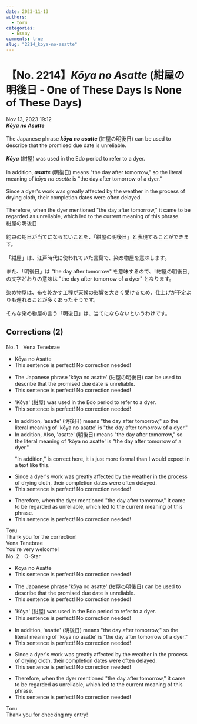 ```yaml
---
date: 2023-11-13
authors:
  - toru
categories:
  - Essay
comments: true
slug: "2214_koya-no-asatte"
---
```


# 【No. 2214】<strong><em>Kōya no Asatte</strong></em> (紺屋の明後日 - One of These Days Is None of These Days)
<div class="date">Nov 13, 2023 19:12</div>
<div id="post"><div id="body_show_ori">
<strong><em>Kōya no Asatte</strong></em><br/><br/>The Japanese phrase <strong><em>kōya no asatte</em></strong> (紺屋の明後日) can be used to describe that the promised due date is unreliable.<br/><br/><strong><em>Kōya</em></strong> (紺屋) was used in the Edo period to refer to a dyer.<br/><br/>In addition, <strong><em>asatte</em></strong> (明後日) means "the day after tomorrow," so the literal meaning of <em>kōya no asatte</em> is "the day after tomorrow of a dyer."<br/><br/>Since a dyer's work was greatly affected by the weather in the process of drying cloth, their completion dates were often delayed.<br/><br/>Therefore, when the dyer mentioned "the day after tomorrow," it came to be regarded as unreliable, which led to the current meaning of this phrase.
</div></div>

<!-- more -->

<div id="post_ja"><div id="body_show_mo">
紺屋の明後日<br/><br/>約束の期日が当てにならないことを、「紺屋の明後日」と表現することができます。<br/><br/>「紺屋」は、江戸時代に使われていた言葉で、染め物屋を意味します。<br/><br/>また、「明後日」は "the day after tomorrow" を意味するので、「紺屋の明後日」の文字どおりの意味は "the day after tomorrow of a dyer" となります。<br/><br/>染め物屋は、布を乾かす工程が天候の影響を大きく受けるため、仕上げが予定よりも遅れることが多くあったそうです。<br/><br/>そんな染め物屋の言う「明後日」は、当てにならないというわけです。
</div></div>

## Corrections (2)
<div id="block"><div class="first_name"> No. 1　<span class="just_name">Vena Tenebrae</span></div><div id="block2">
<ul class="correction_field">
<li class="incorrect">Kōya no Asatte</li>
<li class="corrected perfect">This sentence is perfect! No correction needed!</li>
</ul>
<ul class="correction_field">
<li class="incorrect">The Japanese phrase 'kōya no asatte' (紺屋の明後日) can be used to describe that the promised due date is unreliable.</li>
<li class="corrected perfect">This sentence is perfect! No correction needed!</li>
</ul>
<ul class="correction_field">
<li class="incorrect">'Kōya' (紺屋) was used in the Edo period to refer to a dyer.</li>
<li class="corrected perfect">This sentence is perfect! No correction needed!</li>
</ul>
<ul class="correction_field">
<li class="incorrect">In addition, 'asatte' (明後日) means "the day after tomorrow," so the literal meaning of 'kōya no asatte' is "the day after tomorrow of a dyer."</li>
<li class="corrected correct">
<span class="sline">In addition,</span> <span class="f_blue">Also, </span>'asatte' (明後日) means "the day after tomorrow," so the literal meaning of 'kōya no asatte' is "the day after tomorrow of a dyer."
<p class="correction_comment">"In addition," is correct here, it is just more formal than I would expect in a text like this.</p>
</li>
</ul>
<ul class="correction_field">
<li class="incorrect">Since a dyer's work was greatly affected by the weather in the process of drying cloth, their completion dates were often delayed.</li>
<li class="corrected perfect">This sentence is perfect! No correction needed!</li>
</ul>
<ul class="correction_field">
<li class="incorrect">Therefore, when the dyer mentioned "the day after tomorrow," it came to be regarded as unreliable, which led to the current meaning of this phrase.</li>
<li class="corrected perfect">This sentence is perfect! No correction needed!</li>
</ul>
</div><div class="name"><span class="just_name">Toru</span><br>
Thank you for the correction!
</div>
<div class="name"><span class="just_name">Vena Tenebrae</span><br>
You're very welcome!
</div>
</div>
<div id="block"><div class="first_name"> No. 2　<span class="just_name">O-Star</span></div><div id="block2">
<ul class="correction_field">
<li class="incorrect">Kōya no Asatte</li>
<li class="corrected perfect">This sentence is perfect! No correction needed!</li>
</ul>
<ul class="correction_field">
<li class="incorrect">The Japanese phrase 'kōya no asatte' (紺屋の明後日) can be used to describe that the promised due date is unreliable.</li>
<li class="corrected perfect">This sentence is perfect! No correction needed!</li>
</ul>
<ul class="correction_field">
<li class="incorrect">'Kōya' (紺屋) was used in the Edo period to refer to a dyer.</li>
<li class="corrected perfect">This sentence is perfect! No correction needed!</li>
</ul>
<ul class="correction_field">
<li class="incorrect">In addition, 'asatte' (明後日) means "the day after tomorrow," so the literal meaning of 'kōya no asatte' is "the day after tomorrow of a dyer."</li>
<li class="corrected perfect">This sentence is perfect! No correction needed!</li>
</ul>
<ul class="correction_field">
<li class="incorrect">Since a dyer's work was greatly affected by the weather in the process of drying cloth, their completion dates were often delayed.</li>
<li class="corrected perfect">This sentence is perfect! No correction needed!</li>
</ul>
<ul class="correction_field">
<li class="incorrect">Therefore, when the dyer mentioned "the day after tomorrow," it came to be regarded as unreliable, which led to the current meaning of this phrase.</li>
<li class="corrected perfect">This sentence is perfect! No correction needed!</li>
</ul>
</div><div class="name"><span class="just_name">Toru</span><br>
Thank you for checking my entry!
</div>
</div>
